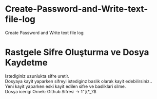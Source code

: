 # Create-Password-and-Write-text-file-log
Create Password and Write text file log

# Rastgele Sifre Oluşturma ve Dosya Kaydetme
Istediginiz uzunlukta sifre uretir.</br> 
Dosyaya kayit yaparken sifreyi istediginz baslik olarak kayit edebilirsiniz..</br> 
Yeni kayit yaparken eski kayit edilen sifre ve basliklari silme.</br> 
Dosya icerigi Ornek: Github Sifresi -> 1"[(*_?$
